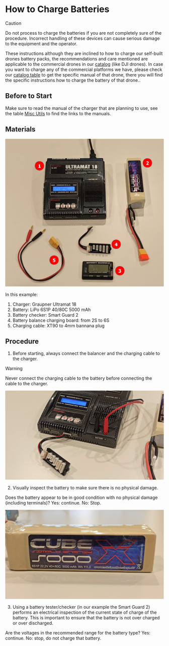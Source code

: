 # How to Charge Batteries

> [!CAUTION]
> Do not process to charge the batteries if you are not completely sure of the procedure. Incorrect handling of these devices can cause serious damage to the equipment and the operator.

These instructions although they are inclined to how to charge our self-built drones battery packs, the recommendations and care mentioned are applicable to the commercial drones in our [catalog](/#drones) (like DJI drones). In case you want to charge any of the commercial platforms we have, please check our [catalog table](/#drones) to get the specific manual of that drone, there you will find the specific instructions how to charge the battery of that drone..

## Before to Start

Make sure to read the manual of the charger that are planning to use, see the table [Misc Utils](/#misc-utils) to find the links to the manuals.

## Materials

![charging items](/assets/charging-batteries/items.jpeg)

In this example:
1. Charger: Graupner Ultramat 18
2. Battery: LiPo 6S1P 40/80C 5000 mAh
3. Battery checker: Smart Guard 2
4. Battery balance charging board: from 2S to 6S
5. Charging cable: XT90 to 4mm bannana plug

## Procedure

1. Before starting, always connect the balancer and the charging cable to the charger.

> [!WARNING]
> Never connect the charging cable to the battery before connecting the cable to the charger.

![charging balancer](/assets/charging-batteries/Ultramat-18-balancing.jpeg)

2. Visually inspect the battery to make sure there is no physical damage.

Does the battery appear to be in good condition with no physical damage (including terminals)? Yes: continue. No: Stop.

![charging balancer](/assets/charging-batteries/lipo-example-5000mAh.jpeg)

3. Using a battery tester/checker (in our example the Smart Guard 2) performs an electrical inspection of the current state of charge of the battery. This is important to ensure that the battery is not over charged or over discharged.

Are the voltages in the recommended range for the battery type? Yes: continue. No: stop, do not charge that battery.
